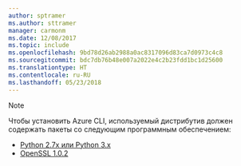 ```yaml
---
author: sptramer
ms.author: sttramer
manager: carmonm
ms.date: 12/08/2017
ms.topic: include
ms.openlocfilehash: 9bd78d26ab2988a0ac8317096d83ca7d0973c4c8
ms.sourcegitcommit: bdc7db76b48e007a2022e4c2b23fdd1bc1d25600
ms.translationtype: HT
ms.contentlocale: ru-RU
ms.lasthandoff: 05/23/2018
---
```

> [!NOTE]
> Чтобы установить Azure CLI, используемый дистрибутив должен содержать пакеты со следующим программным обеспечением:
> * [Python 2.7x или Python 3.x](https://www.python.org/downloads/)
> * [OpenSSL 1.0.2](https://www.openssl.org/source/)
